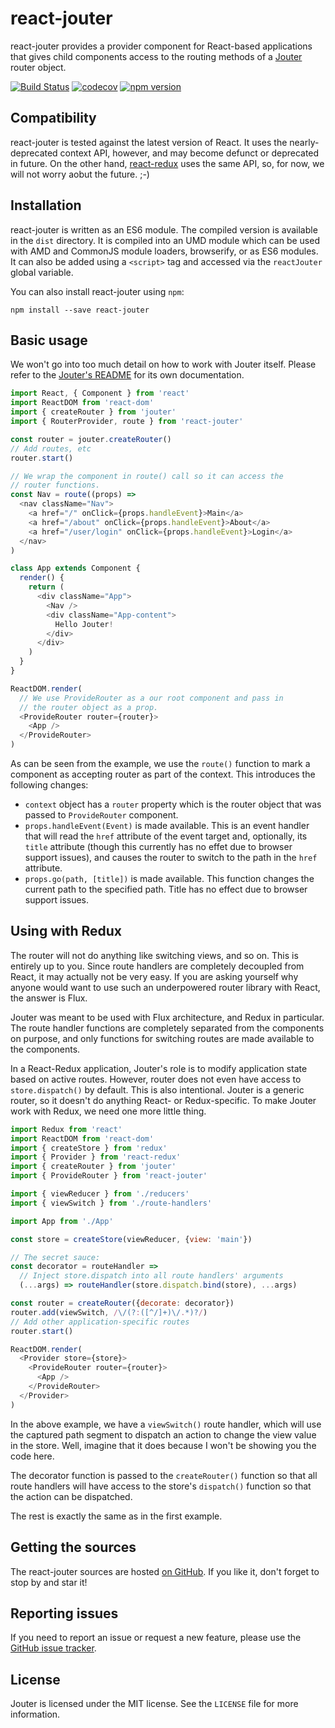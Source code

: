 # react-jouter

react-jouter provides a provider component for React-based applications that
gives child components access to the routing methods of a
[Jouter](https://github.com/foxbunny/jouter#readme) router object.

[![Build Status](https://travis-ci.org/foxbunny/react-jouter.svg?branch=master)](https://travis-ci.org/foxbunny/react-jouter)
[![codecov](https://codecov.io/gh/foxbunny/react-jouter/branch/master/graph/badge.svg)](https://codecov.io/gh/foxbunny/react-jouter)
[![npm version](https://badge.fury.io/js/react-jouter.svg)](https://badge.fury.io/js/react-jouter)

## Compatibility

react-jouter is tested against the latest version of React. It uses the
nearly-deprecated context API, however, and may become defunct or deprecated in
future. On the other hand,
[react-redux](https://github.com/reactjs/react-redux/) uses the same API, so,
for now, we will not worry aobut the future. ;-)

## Installation

react-jouter is written as an ES6 module. The compiled version is available in
the `dist` directory. It is compiled into an UMD module which can be used with
AMD and CommonJS module loaders, browserify, or as ES6 modules. It can also be
added using a `<script>` tag and accessed via the `reactJouter` global variable.

You can also install react-jouter using `npm`:

```shell
npm install --save react-jouter
```

## Basic usage

We won't go into too much detail on how to work with Jouter itself. Please refer 
to the [Jouter's README](https://github.com/foxbunny/jouter#readme) for its own 
documentation.

```javascript
import React, { Component } from 'react'
import ReactDOM from 'react-dom'
import { createRouter } from 'jouter'
import { RouterProvider, route } from 'react-jouter'

const router = jouter.createRouter()
// Add routes, etc
router.start()

// We wrap the component in route() call so it can access the
// router functions.
const Nav = route((props) =>
  <nav className="Nav">
    <a href="/" onClick={props.handleEvent}>Main</a>
    <a href="/about" onClick={props.handleEvent}>About</a>
    <a href="/user/login" onClick={props.handleEvent}>Login</a>
  </nav>
)

class App extends Component {
  render() {
    return (
      <div className="App">
        <Nav />
        <div className="App-content">
          Hello Jouter!
        </div>
      </div>
    )
  }
}

ReactDOM.render(
  // We use ProvideRouter as a our root component and pass in
  // the router object as a prop.
  <ProvideRouter router={router}>
    <App />
  </ProvideRouter>
)
```

As can be seen from the example, we use the `route()` function to mark a
component as accepting router as part of the context. This introduces the
following changes:

* `context` object has a `router` property which is the router object that was
  passed to `ProvideRouter` component.
* `props.handleEvent(Event)` is made available. This is an event handler that
  will read the `href` attribute of the event target and, optionally, its
  `title` attribute (though this currently has no effet due to browser support
  issues), and causes the router to switch to the path in the `href` attribute.
* `props.go(path, [title])` is made available. This function changes the current
  path to the specified path. Title has no effect due to browser support issues.

## Using with Redux

The router will not do anything like switching views, and so on. This is entirely 
up to you. Since route handlers are completely decoupled from React, it may 
actually not be very easy. If you are asking yourself why anyone would want to 
use such an underpowered router library with React, the answer is Flux.

Jouter was meant to be used with Flux architecture, and Redux in particular. The 
route handler functions are completely separated from the components on purpose,
and only functions for switching routes are made available to the components.

In a React-Redux application, Jouter's role is to modify application state based
on active routes. However, router does not even have access to `store.dispatch()` 
by default. This is also intentional. Jouter is a generic router, so it doesn't
do anything React- or Redux-specific. To make Jouter work with Redux, we need
one more little thing.

```javascript
import Redux from 'react'
import ReactDOM from 'react-dom'
import { createStore } from 'redux'
import { Provider } from 'react-redux'
import { createRouter } from 'jouter'
import { ProvideRouter } from 'react-jouter'

import { viewReducer } from './reducers'
import { viewSwitch } from './route-handlers'

import App from './App'

const store = createStore(viewReducer, {view: 'main'})

// The secret sauce:
const decorator = routeHandler =>
  // Inject store.dispatch into all route handlers' arguments
  (...args) => routeHandler(store.dispatch.bind(store), ...args)

const router = createRouter({decorate: decorator})
router.add(viewSwitch, /\/(?:([^/]+)\/.*)?/)
// Add other application-specific routes
router.start()

ReactDOM.render(
  <Provider store={store}>
    <ProvideRouter router={router}>
      <App />
    </ProvideRouter>
  </Provider>
)
```

In the above example, we have a `viewSwitch()` route handler, which will use the
captured path segment to dispatch an action to change the view value in the
store. Well, imagine that it does because I won't be showing you the code here.

The decorator function is passed to the `createRouter()` function so that all 
route handlers will have access to the store's `dispatch()` function so that 
the action can be dispatched.

The rest is exactly the same as in the first example.

## Getting the sources

The react-jouter sources are hosted [on
GitHub](https://github.com/foxbunny/react-jouter). If you like it, don't forget
to stop by and star it!

## Reporting issues

If you need to report an issue or request a new feature, please use the [GitHub
issue tracker](https://github.com/foxbunny/jouter/issues).

## License

Jouter is licensed under the MIT license. See the `LICENSE` file for more
information.